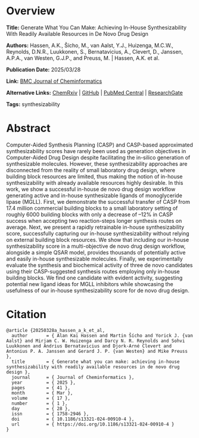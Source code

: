 # Overview
**Title:**
Generate What You Can Make: Achieving In-House Synthesizability With Readily Available Resources in De Novo Drug Design

**Authors:**
Hassen, A.K., Šícho, M., van Aalst, Y.J., Huizenga, M.C.W., Reynolds, D.N.R., Luukkonen, S., Bernatavicius, A., Clevert, D., Janssen, A.P.A., van Westen, G.J.P., and Preuss, M. |
Hassen, A.K. et al.

**Publication Date:**
2025/03/28

**Link:**
[BMC Journal of Cheminformatics](https://jcheminf.biomedcentral.com/articles/10.1186/s13321-024-00910-4)

**Alternative Links:**
[ChemRxiv](https://chemrxiv.org/engage/chemrxiv/article-details/65e51a8466c138172921935f) |
[GitHub](https://github.com/AlanHassen/led3score) |
[PubMed Central](https://pmc.ncbi.nlm.nih.gov/articles/PMC11954305) |
[ResearchGate](https://www.researchgate.net/publication/390284744_Generate_what_you_can_make_achieving_in-house_synthesizability_with_readily_available_resources_in_de_novo_drug_design)

**Tags:**
synthesizability


# Abstract
Computer-Aided Synthesis Planning (CASP) and CASP-based approximated synthesizability scores have rarely been used as generation objectives in Computer-Aided Drug Design despite facilitating the in-silico generation of synthesizable molecules.
However, these synthesizability approaches are disconnected from the reality of small laboratory drug design, where building block resources are limited, thus making the notion of in-house synthesizability with already available resources highly desirable.
In this work, we show a successful in-house de novo drug design workflow generating active and in-house synthesizable ligands of monoglyceride lipase (MGLL).
First, we demonstrate the successful transfer of CASP from 17.4 million commercial building blocks to a small laboratory setting of roughly 6000 building blocks with only a decrease of –12% in CASP success when accepting two reaction-steps longer synthesis routes on average.
Next, we present a rapidly retrainable in-house synthesizability score, successfully capturing our in-house synthesizability without relying on external building block resources.
We show that including our in-house synthesizability score in a multi-objective de novo drug design workflow, alongside a simple QSAR model, provides thousands of potentially active and easily in-house synthesizable molecules.
Finally, we experimentally evaluate the synthesis and biochemical activity of three de novo candidates using their CASP-suggested synthesis routes employing only in-house building blocks.
We find one candidate with evident activity, suggesting potential new ligand ideas for MGLL inhibitors while showcasing the usefulness of our in-house synthesizability score for de novo drug design.


# Citation
```
@article {20250328a_hassen_a_k_et_al,
  author       = { Alan Kai Hassen and Martin Šícho and Yorick J. {van Aalst} and Mirjam C. W. Huizenga and Darcy N. R. Reynolds and Sohvi Luukkonen and Andrius Bernatavicius and Djork-Arné Clevert and Antonius P. A. Janssen and Gerard J. P. {van Westen} and Mike Preuss },
  title        = { Generate what you can make: achieving in-house synthesizability with readily available resources in de novo drug design },
  journal      = { Journal of Cheminformatics },
  year         = { 2025 },
  pages        = { 41 },
  month        = { Mar },
  volume       = { 17 },
  number       = { 1 },
  day          = { 28 },
  issn         = { 1758-2946 },
  doi          = { 10.1186/s13321-024-00910-4 },
  url          = { https://doi.org/10.1186/s13321-024-00910-4 }
}
```
